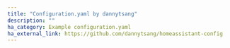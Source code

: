 ```yaml
---
title: "Configuration.yaml by dannytsang"
description: ""
ha_category: Example configuration.yaml
ha_external_link: https://github.com/dannytsang/homeassistant-config
---
```

